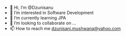 - 👋 Hi, I’m @Dzunisanu
- 👀 I’m interested in Software Development
- 🌱 I’m currently learning JPA
- 💞️ I’m looking to collaborate on ...
- 📫 How to reach me dzunisani.mushwana@yahoo.com

<!---
Dzunisanu/Dzunisanu is a ✨ special ✨ repository because its `README.md` (this file) appears on your GitHub profile.
You can click the Preview link to take a look at your changes.
--->
